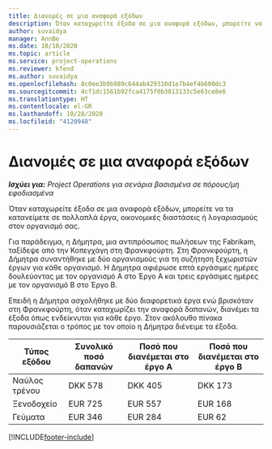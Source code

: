 ```yaml
---
title: Διανομές σε μια αναφορά εξόδων
description: Όταν καταχωρείτε έξοδα σε μια αναφορά εξόδων, μπορείτε να τα κατανείμετε σε πολλαπλά έργα, νομικές οντότητες ή λογαριασμούς στον οργανισμό σας.
author: suvaidya
manager: AnnBe
ms.date: 10/10/2020
ms.topic: article
ms.service: project-operations
ms.reviewer: kfend
ms.author: suvaidya
ms.openlocfilehash: 8c0ee3b9b989c644ab429310d1e7b4ef4b600dc3
ms.sourcegitcommit: 4cf1dc1561b92fca4175f0b3813133c5e63ce8e6
ms.translationtype: HT
ms.contentlocale: el-GR
ms.lasthandoff: 10/28/2020
ms.locfileid: "4120948"
---
```

# <a name="distributions-on-an-expense-report"></a>Διανομές σε μια αναφορά εξόδων

_**Ισχύει για:** Project Operations για σενάρια βασισμένα σε πόρους/μη εφοδιασμένα_

Όταν καταχωρείτε έξοδα σε μια αναφορά εξόδων, μπορείτε να τα κατανείμετε σε πολλαπλά έργα, οικονομικές διαστάσεις ή λογαριασμούς στον οργανισμό σας.

Για παράδειγμα, η Δήμητρα, μια αντιπρόσωπος πωλήσεων της Fabrikam, ταξίδεψε από την Κοπεγχάγη στη Φρανκφούρτη. Στη Φρανκφούρτη, η Δήμητρα συναντήθηκε με δύο οργανισμούς για τη συζήτηση ξεχωριστών έργων για κάθε οργανισμό. Η Δημητρα αφιέρωσε επτά εργάσιμες ημέρες δουλεύοντας με τον οργανισμό Α στο Έργο A και τρεις εργάσιμες ημέρες με τον οργανισμό Β στο Έργο Β.

Επειδή η Δήμητρα ασχολήθηκε με δύο διαφορετικά έργα ενώ βρισκόταν στη Φρανκφούρτη, όταν καταχωρίζει την αναφορά δαπανών, διανέμει τα έξοδα όπως ενδείκνυται για κάθε έργο. Στον ακόλουθο πίνακα παρουσιάζεται ο τρόπος με τον οποίο η Δήμητρα διένειμε τα έξοδα.

| Τύπος εξόδου | Συνολικό ποσό δαπανών | Ποσό που διανέμεται στο έργο Α | Ποσό που διανέμεται στο έργο Β |
|--------------|----------------------|---------------------------------|---------------------------------|
| Ναύλος τρένου   | DKK 578              | DKK 405                         | DKK 173                         |
| Ξενοδοχείο        | EUR 725              | EUR 557                         | EUR 168                         |
| Γεύματα        | EUR 346              | EUR 284                         | EUR 62                          |


[!INCLUDE[footer-include](../includes/footer-banner.md)]